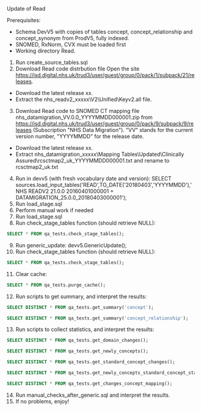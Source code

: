 Update of Read

Prerequisites:
- Schema DevV5 with copies of tables concept, concept_relationship and concept_synonym from ProdV5, fully indexed. 
- SNOMED, RxNorm, CVX must be loaded first
- Working directory Read.

1. Run create_source_tables.sql
2. Download Read code distrbution file
Open the site https://isd.digital.nhs.uk/trud3/user/guest/group/0/pack/1/subpack/21/releases.
- Download the latest release xx.
- Extract the nhs_readv2_xxxxx\V2\Unified\Keyv2.all file.
3. Download Read code to SNOMED CT mapping file
nhs_datamigration_VV.0.0_YYYYMMDD000001.zip from https://isd.digital.nhs.uk/trud3/user/guest/group/0/pack/9/subpack/9/releases (Subscription "NHS Data Migration"). "VV" stands for the current version number, "YYYYMMDD" for the release date.
- Download the latest release xx.
- Extract nhs_datamigration_xxxxx\Mapping Tables\Updated\Clinically Assured\rcsctmap2_uk_YYYYMMDD000001.txt and rename to rcsctmap2_uk.txt

4. Run in devv5 (with fresh vocabulary date and version): SELECT sources.load_input_tables('READ',TO_DATE('20180403','YYYYMMDD'),'NHS READV2 21.0.0 20160401000001 + DATAMIGRATION_25.0.0_20180403000001'); 
5. Run load_stage.sql
6. Perform manual work if needed
7. Run load_stage.sql
8. Run check_stage_tables function (should retrieve NULL):
```sql
SELECT * FROM qa_tests.check_stage_tables();
```
9. Run generic_update: devv5.GenericUpdate();
10. Run check_stage_tables function (should retrieve NULL):
```sql
SELECT * FROM qa_tests.check_stage_tables();
```
11. Clear cache:
```sql
SELECT * FROM qa_tests.purge_cache();
```
12. Run scripts to get summary, and interpret the results:
```sql
SELECT DISTINCT * FROM qa_tests.get_summary('concept');
```
```sql
SELECT DISTINCT * FROM qa_tests.get_summary('concept_relationship');
```
13. Run scripts to collect statistics, and interpret the results:
```sql
SELECT DISTINCT * FROM qa_tests.get_domain_changes();
```
```sql
SELECT DISTINCT * FROM qa_tests.get_newly_concepts();
```
```sql
SELECT DISTINCT * FROM qa_tests.get_standard_concept_changes();
```
```sql
SELECT DISTINCT * FROM qa_tests.get_newly_concepts_standard_concept_status();
```
```sql
SELECT DISTINCT * FROM qa_tests.get_changes_concept_mapping();
```
14. Run manual_checks_after_generic.sql and interpret the results.
15. If no problems, enjoy!